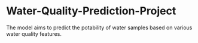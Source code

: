 # Water-Quality-Prediction-Project
The model aims to predict the potability of water samples based on various water quality features.
